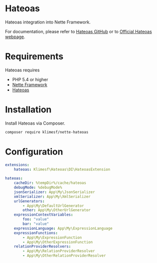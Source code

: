 # Hateoas

Hateoas integration into Nette Framework.

For documentation, please refer to [Hateoas GitHub](https://github.com/willdurand/Hateoas)
or to [Official Hateoas webpage](http://hateoas-php.org).

Requirements
============

Hateoas requires

- PHP 5.4 or higher
- [Nette Framework](https://github.com/nette/nette)
- [Hateoas](https://github.com/willdurand/Hateoas)

Installation
============

Install Hateoas via Composer.

```sh
composer require klimesf/nette-hateoas
```

Configuration
=============

```yml
extensions:
	hateoas: Klimesf\Hateoas\DI\HateoasExtension
	
hateoas:
	cacheDir: %tempDir%/cache/hateoas
	debugMode: %debugMode%
	jsonSerializer: App\My\JsonSerializer
	xmlSerializer: App\My\XmlSerializer
	urlGenerators:
		- App\My\DefaultUrlGenerator
		other: App\My\OtherUrlGenerator
	expressionContextVariables:
		foo: "value"
		bar: "value"
	expressionLanguage: App\My\ExpressionLanguage
	expressionFunctions:
		- App\My\ExpressionFunction
		- App\My\OtherExpressionFunction
	relationProviderResolvers:
		- App\My\RelationProviderResolver
		- App\My\OtherRelationProviderResolver
```
